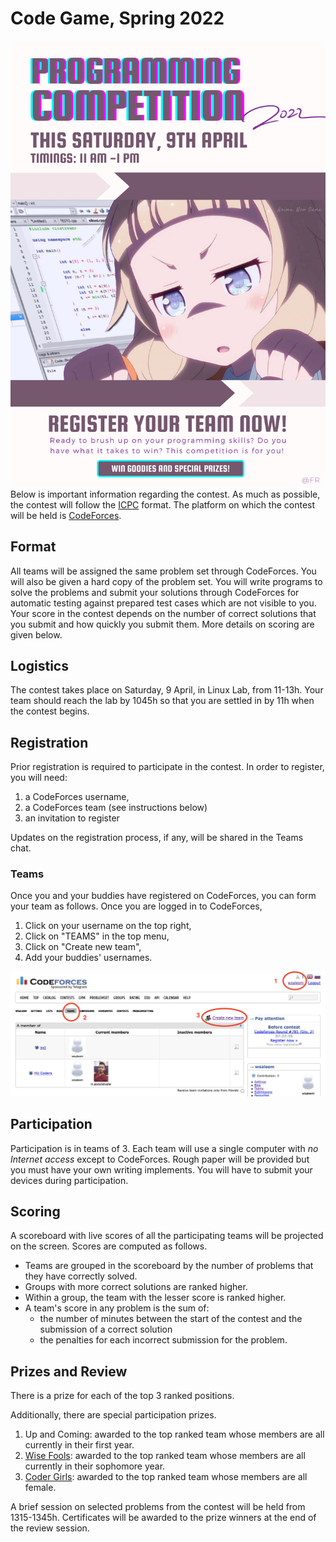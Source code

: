 # Code Game, Spring 2022

![poster](./images/poster.png "Code Game, Spring 2022")
Below is important information regarding the contest. As much as possible, the contest will follow the [ICPC](https://icpc.global/) format. The platform on which the contest will be held is [CodeForces](https://codeforces.com/).

## Format

All teams will be assigned the same problem set through CodeForces. You will also be given a hard copy of the problem set. You will write programs to solve the problems and submit your solutions through CodeForces for automatic testing against prepared test cases which are not visible to you. Your score in the contest depends on the number of correct solutions that you submit and how quickly you submit them. More details on scoring are given below.

## Logistics

The contest takes place on Saturday, 9 April, in Linux Lab, from 11-13h. Your team should reach the lab by 1045h so that you are settled in by 11h when the contest begins.

## Registration

Prior registration is required to participate in the contest. In order to register, you will need:

1. a CodeForces username,
2. a CodeForces team (see instructions below)
3. an invitation to register

Updates on the registration process, if any, will be shared in the Teams chat.

### Teams

Once you and your buddies have registered on CodeForces, you can form your team as follows. Once you are logged in to CodeForces,

1. Click on your username on the top right,
1. Click on "TEAMS" in the top menu,
1. Click on "Create new team",
1. Add your buddies' usernames.

![CodeForces screenshot](./images/teams.png "Specifying your team")

## Participation

Participation is in teams of 3. Each team will use a single computer with _no Internet access_ except to CodeForces. Rough paper will be provided but you must have your own writing implements. You will have to submit your devices during participation.

## Scoring

A scoreboard with live scores of all the participating teams will be projected on the screen. Scores are computed as follows.

- Teams are grouped in the scoreboard by the number of problems that they have correctly solved.
- Groups with more correct solutions are ranked higher.
- Within a group, the team with the lesser score is ranked higher.
- A team's score in any problem is the sum of:
  - the number of minutes between the start of the contest and the submission of a correct solution
  - the penalties for each incorrect submission for the problem.

## Prizes and Review
There is a prize for each of the top 3 ranked positions.

Additionally, there are special participation prizes.

1. Up and Coming: awarded to the top ranked team whose members are all currently in their first year.
1. [Wise Fools](https://www.wgbh.org/news/2017/10/25/how-we-live/what-exactly-sophomore-and-what-does-it-mean-be-junior-and-senior): awarded to the top ranked team whose members are all currently in their sophomore year.
1. [Coder Girls](https://www.wgbh.org/news/2017/10/25/how-we-live/what-exactly-sophomore-and-what-does-it-mean-be-junior-and-senior): awarded to the top ranked team whose members are all female.

A brief session on selected problems from the contest will be held from 1315-1345h. Certificates will be awarded to the prize winners at the end of the review session.




